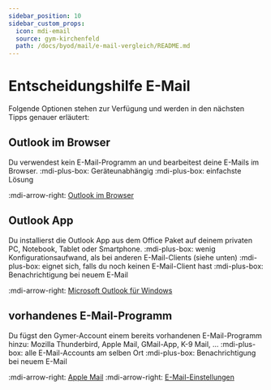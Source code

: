 ```yaml
---
sidebar_position: 10
sidebar_custom_props:
  icon: mdi-email
  source: gym-kirchenfeld
  path: /docs/byod/mail/e-mail-vergleich/README.md
---
```


# Entscheidungshilfe E-Mail



Folgende Optionen stehen zur Verfügung und werden in den nächsten Tipps genauer erläutert:

## Outlook im Browser
Du verwendest kein E-Mail-Programm an und bearbeitest deine E-Mails im Browser.
:mdi-plus-box: Geräteunabhängig
:mdi-plus-box: einfachste Lösung

:mdi-arrow-right: [Outlook im Browser](../outlook-web/)

## Outlook App
Du installierst die Outlook App aus dem Office Paket auf deinem privaten PC, Notebook, Tablet oder Smartphone.
:mdi-plus-box: wenig Konfigurationsaufwand, als bei anderen E-Mail-Clients (siehe unten)
:mdi-plus-box: eignet sich, falls du noch keinen E-Mail-Client hast
:mdi-plus-box: Benachrichtigung bei neuem E-Mail

:mdi-arrow-right: [Microsoft Outlook für Windows](../../windows/e-mail/)

## vorhandenes E-Mail-Programm
Du fügst den Gymer-Account einem bereits vorhandenen E-Mail-Programm hinzu: Mozilla Thunderbird, Apple Mail, GMail-App, K-9 Mail, …
:mdi-plus-box: alle E-Mail-Accounts am selben Ort
:mdi-plus-box: Benachrichtigung bei neuem E-Mail

:mdi-arrow-right: [Apple Mail](../../macos/e-mail/)
:mdi-arrow-right: [E-Mail-Einstellungen](../e-mail-einstellungen/)
